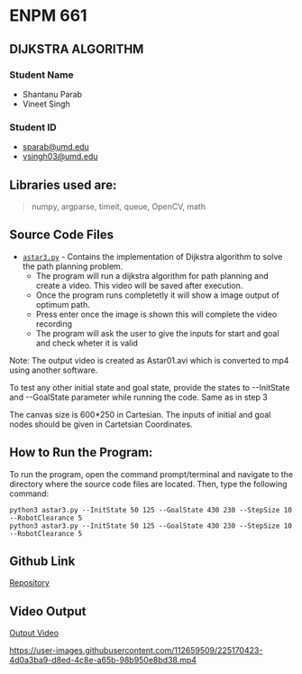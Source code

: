 # ENPM 661

## DIJKSTRA ALGORITHM

### Student Name
- Shantanu Parab
- Vineet Singh

### Student ID
- sparab@umd.edu
- vsingh03@umd.edu

## Libraries used are: 
>numpy, argparse, timeit, queue, OpenCV, math 

## Source Code Files
- [`astar3.py`](astar3.py) - Contains the implementation of Dijkstra algorithm to solve the path planning problem.
  + The program will run a dijkstra algorithm for path planning and create a video. This video will be saved after execution.
  + Once the program runs  completetly it will show  a image output of optimum path.
  + Press enter once the image is shown this will complete the video recording
  + The program will ask the user to give the inputs for start and goal and check wheter it is valid

Note: The output video is created as Astar01.avi which is converted to mp4 using another software.

  To test any other initial state and goal state, provide the states to --InitState and --GoalState parameter while running the code. Same as in step 3 

  The canvas size is 600*250 in Cartesian. 
  The inputs of initial and goal nodes should be given in Cartetsian Coordinates.


## How to Run the Program:
To run the program, open the command prompt/terminal and navigate to the directory where the source code files are located. Then, type the following command: 

    python3 astar3.py --InitState 50 125 --GoalState 430 230 --StepSize 10 --RobotClearance 5
    python3 astar3.py --InitState 50 125 --GoalState 430 230 --StepSize 10 --RobotClearance 5

## Github Link
[Repository](https://github.com/shantanuparabumd/ASTAR.git)

## Video Output
[Output Video](Astar01.mp4)


https://user-images.githubusercontent.com/112659509/225170423-4d0a3ba9-d8ed-4c8e-a65b-98b950e8bd38.mp4


